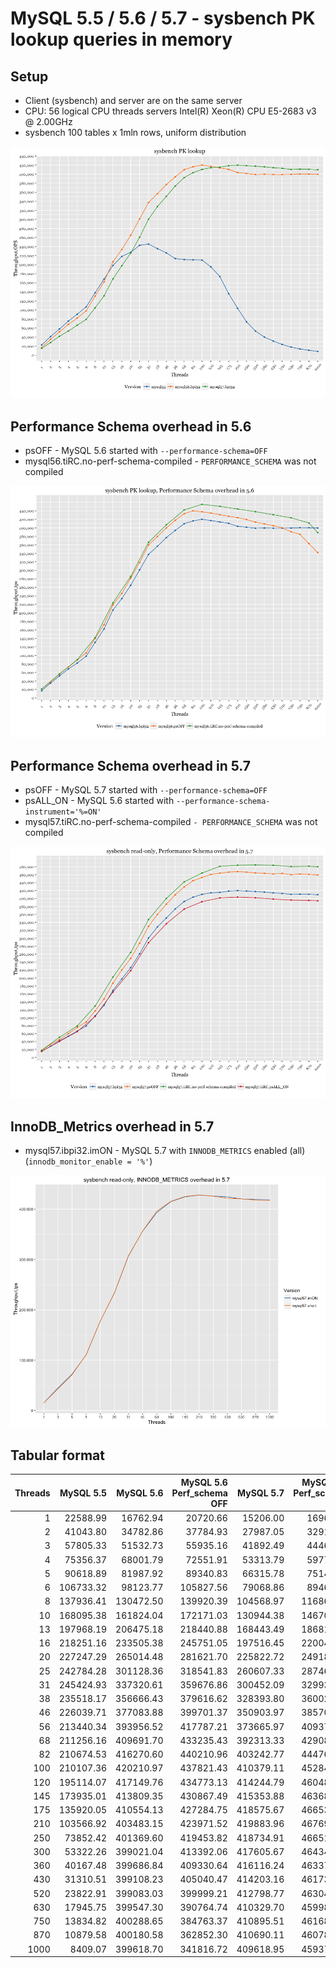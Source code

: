 MySQL 5.5 / 5.6 / 5.7 - sysbench PK lookup queries in memory
============================================================

Setup
-----

-   Client (sysbench) and server are on the same server
-   CPU: 56 logical CPU threads servers Intel(R) Xeon(R) CPU E5-2683 v3 @ 2.00GHz
-   sysbench 100 tables x 1mln rows, uniform distribution

![](local-PK_files/figure-markdown_github/versions-1.png)

Performance Schema overhead in 5.6
----------------------------------

-   psOFF - MySQL 5.6 started with `--performance-schema=OFF`
-   mysql56.tiRC.no-perf-schema-compiled - `PERFORMANCE_SCHEMA` was not compiled

![](local-PK_files/figure-markdown_github/unnamed-chunk-2-1.png)

Performance Schema overhead in 5.7
----------------------------------

-   psOFF - MySQL 5.7 started with `--performance-schema=OFF`
-   psALL\_ON - MySQL 5.6 started with `--performance-schema-instrument='%=ON'`
-   mysql57.tiRC.no-perf-schema-compiled `- PERFORMANCE_SCHEMA` was not compiled

![](local-PK_files/figure-markdown_github/unnamed-chunk-3-1.png)

InnoDB\_Metrics overhead in 5.7
-------------------------------

-   mysql57.ibpi32.imON - MySQL 5.7 with `INNODB_METRICS` enabled (all) (`innodb_monitor_enable = '%'`)

![](local-PK_files/figure-markdown_github/innodbmetrics-1.png)

Tabular format
--------------

|  Threads|  MySQL 5.5|  MySQL 5.6|  MySQL 5.6 Perf\_schema OFF|  MySQL 5.7|  MySQL 5.7 Perf\_schema OFF|
|--------:|----------:|----------:|---------------------------:|----------:|---------------------------:|
|        1|   22588.99|   16762.94|                    20720.66|   15206.00|                    16965.74|
|        2|   41043.80|   34782.86|                    37784.93|   27987.05|                    32911.72|
|        3|   57805.33|   51532.73|                    55935.16|   41892.49|                    44462.01|
|        4|   75356.37|   68001.79|                    72551.91|   53313.79|                    59773.84|
|        5|   90618.89|   81987.92|                    89340.83|   66315.78|                    75140.89|
|        6|  106733.32|   98123.77|                   105827.56|   79068.86|                    89465.83|
|        8|  137936.41|  130472.50|                   139920.39|  104568.97|                   116866.03|
|       10|  168095.38|  161824.04|                   172171.03|  130944.38|                   146700.39|
|       13|  197968.19|  206475.18|                   218440.88|  168443.49|                   186810.27|
|       16|  218251.16|  233505.38|                   245751.05|  197516.45|                   220047.01|
|       20|  227247.29|  265014.48|                   281621.70|  225822.72|                   249182.30|
|       25|  242784.28|  301128.36|                   318541.83|  260607.33|                   287469.26|
|       31|  245424.93|  337320.61|                   359676.86|  300452.09|                   329931.06|
|       38|  235518.17|  356666.43|                   379616.62|  328393.80|                   360029.10|
|       46|  226039.71|  377083.88|                   399701.37|  350903.97|                   385700.17|
|       56|  213440.34|  393956.52|                   417787.21|  373665.97|                   409374.05|
|       68|  211256.16|  409691.70|                   433235.43|  392313.33|                   429086.00|
|       82|  210674.53|  416270.60|                   440210.96|  403242.77|                   444762.73|
|      100|  210107.36|  420210.97|                   437821.43|  410379.11|                   452848.95|
|      120|  195114.07|  417149.76|                   434773.13|  414244.79|                   460480.87|
|      145|  173935.01|  413809.35|                   430867.49|  415353.88|                   463688.77|
|      175|  135920.05|  410554.13|                   427284.75|  418575.67|                   466536.23|
|      210|  103566.92|  403483.15|                   423971.52|  419883.96|                   467697.89|
|      250|   73852.42|  401369.60|                   419453.82|  418734.91|                   466516.86|
|      300|   53322.26|  399021.04|                   413392.06|  417605.67|                   464344.74|
|      360|   40167.48|  399686.84|                   409330.64|  416116.24|                   463372.74|
|      430|   31310.51|  399108.23|                   405040.47|  414203.16|                   461739.56|
|      520|   23822.91|  399083.03|                   399999.21|  412798.77|                   463047.02|
|      630|   17945.75|  399547.30|                   390764.74|  410329.70|                   459987.08|
|      750|   13834.82|  400288.65|                   384763.37|  410895.51|                   461680.98|
|      870|   10879.58|  400180.58|                   362852.30|  410690.11|                   460786.68|
|     1000|    8409.07|  399618.70|                   341816.72|  409618.95|                   459372.58|
